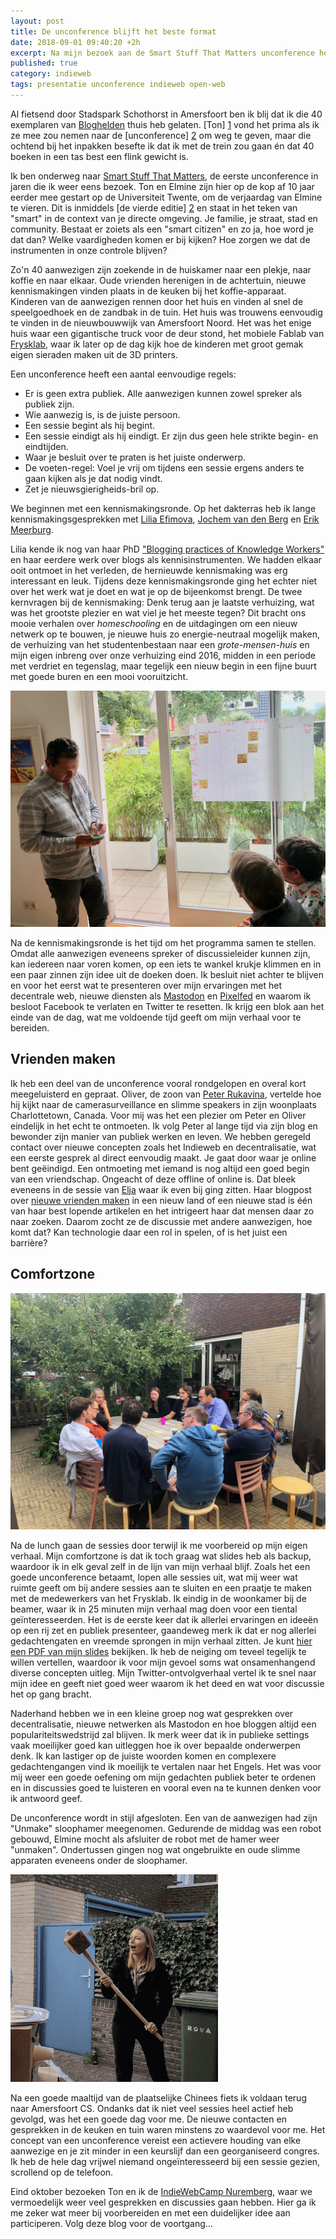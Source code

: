 ```yaml
---
layout: post
title: De unconference blijft het beste format
date: 2018-09-01 09:40:20 +2h
excerpt: Na mijn bezoek aan de Smart Stuff That Matters unconference heb ik de smaak weer te pakken.
published: true
category: indieweb
tags: presentatie unconference indieweb open-web
---
```

Al fietsend door Stadspark Schothorst in Amersfoort ben ik blij dat ik die 40 exemplaren van [Bloghelden](/Bloghelden-te-koop/) thuis heb gelaten. [Ton] [1] vond het prima als ik ze mee zou nemen naar de [unconference] [2] om weg te geven, maar die ochtend bij het inpakken besefte ik dat ik met de trein zou gaan én dat 40 boeken in een tas best een flink gewicht is.

Ik ben onderweg naar [Smart Stuff That Matters][2], de eerste unconference in jaren die ik weer eens bezoek. Ton en Elmine zijn hier op de kop af 10 jaar eerder mee gestart op de Universiteit Twente, om de verjaardag van Elmine te vieren. Dit is inmiddels [de vierde editie] [2] en staat in het teken van "smart" in de context van je directe omgeving. Je familie, je straat, stad en community. Bestaat er zoiets als een "smart citizen" en zo ja, hoe word je dat dan? Welke vaardigheden komen er bij kijken? Hoe zorgen we dat de instrumenten in onze controle blijven?

Zo'n 40 aanwezigen zijn zoekende in de huiskamer naar een plekje, naar koffie en naar elkaar. Oude vrienden herenigen in de achtertuin, nieuwe kennismakingen vinden plaats in de keuken bij het koffie-apparaat. Kinderen van de aanwezigen rennen door het huis en vinden al snel de speelgoedhoek en de zandbak in de tuin. Het huis was trouwens eenvoudig te vinden in de nieuwbouwwijk van Amersfoort Noord. Het was het enige huis waar een gigantische truck voor de deur stond, het mobiele Fablab van [Frysklab][frysklab], waar ik later op de dag kijk hoe de kinderen met groot gemak eigen sieraden maken uit de 3D printers.

Een unconference heeft een aantal eenvoudige regels:

* Er is geen extra publiek. Alle aanwezigen kunnen zowel spreker als publiek zijn.
* Wie aanwezig is, is de juiste persoon.
* Een sessie begint als hij begint.
* Een sessie eindigt als hij eindigt. Er zijn dus geen hele strikte begin- en eindtijden. 
* Waar je besluit over te praten is het juiste onderwerp.
* De voeten-regel: Voel je vrij om tijdens een sessie ergens anders te gaan kijken als je dat nodig vindt. 
* Zet je nieuwsgierigheids-bril op. 

We beginnen met een kennismakingsronde. Op het dakterras heb ik lange kennismakingsgesprekken met [Lilia Efimova](http://blog.mathemagenic.com/), [Jochem van den Berg](https://www.linkedin.com/in/berg-jochem-van-den/) en [Erik Meerburg](https://twitter.com/geogoeroe). 

Lilia kende ik nog van haar PhD ["Blogging practices of Knowledge Workers"](http://blog.mathemagenic.com/phd/dissertation/) en haar eerdere werk over blogs als kennisinstrumenten. We hadden elkaar ooit ontmoet in het verleden, de hernieuwde kennismaking was erg interessant en leuk. Tijdens deze kennismakingsronde ging het echter niet over het werk wat je doet en wat je op de bijeenkomst brengt. De twee kernvragen bij de kennismaking: Denk terug aan je laatste verhuizing, wat was het grootste plezier en wat viel je het meeste tegen? Dit bracht ons mooie verhalen over _homeschooling_ en de uitdagingen om een nieuw netwerk op te bouwen, je nieuwe huis zo energie-neutraal mogelijk maken, de verhuizing van het studentenbestaan naar een _grote-mensen-huis_ en mijn eigen inbreng over onze verhuizing eind 2016, midden in een periode met verdriet en tegenslag, maar tegelijk een nieuw begin in een fijne buurt met goede buren en een mooi vooruitzicht. 

![](/images/Smartstuff2018_4.jpg "programma")

Na de kennismakingsronde is het tijd om het programma samen te stellen. Omdat alle aanwezigen eveneens spreker of discussieleider kunnen zijn, kan iedereen naar voren komen, op een iets te wankel krukje klimmen en in een paar zinnen zijn idee uit de doeken doen. Ik besluit niet achter te blijven en voor het eerst wat te presenteren over mijn ervaringen met het decentrale web, nieuwe diensten als [Mastodon](https://mastodon.social/@frankmeeuwsen) en [Pixelfed](https://pixelfed.social/p/frank/) en waarom ik besloot Facebook te verlaten en Twitter te resetten. Ik krijg een blok aan het einde van de dag, wat me voldoende tijd geeft om mijn verhaal voor te bereiden.

## Vrienden maken
Ik heb een deel van de unconference vooral rondgelopen en overal kort meegeluisterd en gepraat. Oliver, de zoon van [Peter Rukavina](https://ruk.ca), vertelde hoe hij kijkt naar de camerasurveillance en slimme speakers in zijn woonplaats Charlottetown, Canada. Voor mij was het een plezier om Peter en Oliver eindelijk in het echt te ontmoeten. Ik volg Peter al lange tijd via zijn blog en bewonder zijn manier van publiek werken en leven. We hebben geregeld contact over nieuwe concepten zoals het Indieweb en decentralisatie, wat een eerste gesprek al direct eenvoudig maakt. Je gaat door waar je online bent geëindigd. Een ontmoeting met iemand is nog altijd een goed begin van een vriendschap. Ongeacht of deze offline of online is. Dat bleek eveneens in de sessie van [Elja](https://eljadaae.nl) waar ik even bij ging zitten. Haar blogpost over [nieuwe vrienden maken](https://www.eljadaae.nl/nieuwe-vrienden-maken/) in een nieuw land of een nieuwe stad is één van haar best lopende artikelen en het intrigeert haar dat mensen daar zo naar zoeken. Daarom zocht ze de discussie met andere aanwezigen, hoe komt dat? Kan technologie daar een rol in spelen, of is het juist een barrière? 

## Comfortzone

![](/images/Smartstuff2018_2.jpg "gardensession")

Na de lunch gaan de sessies door terwijl ik me voorbereid op mijn eigen verhaal. Mijn comfortzone is dat ik toch graag wat slides heb als backup, waardoor ik in elk geval zelf in de lijn van mijn verhaal blijf.
Zoals het een goede unconference betaamt, lopen alle sessies uit, wat mij weer wat ruimte geeft om bij andere sessies aan te sluiten en een praatje te maken met de medewerkers van het Frysklab. Ik eindig in de woonkamer bij de beamer, waar ik in 25 minuten mijn verhaal mag doen voor een tiental geïnteresseerden. 
Het is de eerste keer dat ik allerlei ervaringen en ideeën op een rij zet en publiek presenteer, gaandeweg merk ik dat er nog allerlei gedachtengaten en vreemde sprongen in mijn verhaal zitten. Je kunt [hier een PDF van mijn slides](/files/SmartStuffThatMattersIndieweb.pdf) bekijken. Ik heb de neiging om teveel tegelijk te willen vertellen, waardoor ik voor mijn gevoel soms wat onsamenhangend diverse concepten uitleg.  Mijn Twitter-ontvolgverhaal vertel ik te snel naar mijn idee en geeft niet goed weer waarom ik het deed en wat voor discussie het op gang bracht. 

Naderhand hebben we in een kleine groep nog wat gesprekken over decentralisatie, nieuwe netwerken als Mastodon en hoe bloggen altijd een populariteitswedstrijd zal blijven. Ik merk weer dat ik in publieke settings vaak moeilijker goed kan uitleggen hoe ik over bepaalde onderwerpen denk. Ik kan lastiger op de juiste woorden komen en complexere gedachtengangen vind ik moeilijk te vertalen naar het Engels. Het was voor mij weer een goede oefening om mijn gedachten publiek beter te ordenen en in discussies goed te luisteren en vooral even na te kunnen denken voor ik antwoord geef. 

De unconference wordt in stijl afgesloten. Een van de aanwezigen had zijn "Unmake" sloophamer meegenomen. 
Gedurende de middag was een robot gebouwd, Elmine mocht als afsluiter de robot met de hamer weer "unmaken". Ondertussen gingen nog wat ongebruikte en oude slimme apparaten eveneens onder de sloophamer. 

![ <> ](/images/elmine.gif)

Na een goede maaltijd van de plaatselijke Chinees fiets ik voldaan terug naar Amersfoort CS. Ondanks dat ik niet veel sessies heel actief heb gevolgd, was het een goede dag voor me. De nieuwe contacten en gesprekken in de keuken en tuin waren minstens zo waardevol voor me. Het concept van een unconference vereist een actievere houding van elke aanwezige en je zit minder in een keurslijf dan een georganiseerd congres. Ik heb de hele dag vrijwel niemand ongeïnteresseerd bij een sessie gezien, scrollend op de telefoon. 

Eind oktober bezoeken Ton en ik de [IndieWebCamp Nuremberg](https://indieweb.org/2018/Nuremberg), waar we vermoedelijk weer veel gesprekken en discussies gaan hebben. Hier ga ik me zeker wat meer bij voorbereiden en met een duidelijker idee aan participeren. Volg deze blog voor de voortgang...



[1]: https://www.zylstra.org/
[2]: https://www.zylstra.org/blog/stuff-that-matters-unconference-2018-smart-home-edition/
[frysklab]: http://frysklab.nl/